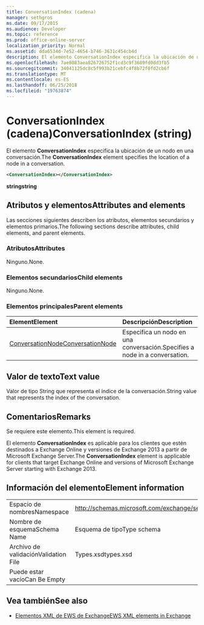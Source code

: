 ```yaml
---
title: ConversationIndex (cadena)
manager: sethgros
ms.date: 09/17/2015
ms.audience: Developer
ms.topic: reference
ms.prod: office-online-server
localization_priority: Normal
ms.assetid: dda6534d-7e52-4654-b746-3631c454cb4d
description: El elemento ConversationIndex especifica la ubicación de un nodo en una conversación.
ms.openlocfilehash: 7ae8083aea826726752f1cd3c9f3689fd0dd3fb5
ms.sourcegitcommit: 34041125dc8c5f993b21cebfc4f8b72f0fd2cb6f
ms.translationtype: MT
ms.contentlocale: es-ES
ms.lasthandoff: 06/25/2018
ms.locfileid: "19763874"
---
```

# <a name="conversationindex-string"></a><span data-ttu-id="476ac-103">ConversationIndex (cadena)</span><span class="sxs-lookup"><span data-stu-id="476ac-103">ConversationIndex (string)</span></span>

<span data-ttu-id="476ac-104">El elemento **ConversationIndex** especifica la ubicación de un nodo en una conversación.</span><span class="sxs-lookup"><span data-stu-id="476ac-104">The **ConversationIndex** element specifies the location of a node in a conversation.</span></span> 
  
```XML
<ConversationIndex></ConversationIndex>
```

 <span data-ttu-id="476ac-105">**string**</span><span class="sxs-lookup"><span data-stu-id="476ac-105">**string**</span></span>
## <a name="attributes-and-elements"></a><span data-ttu-id="476ac-106">Atributos y elementos</span><span class="sxs-lookup"><span data-stu-id="476ac-106">Attributes and elements</span></span>

<span data-ttu-id="476ac-107">Las secciones siguientes describen los atributos, elementos secundarios y elementos primarios.</span><span class="sxs-lookup"><span data-stu-id="476ac-107">The following sections describe attributes, child elements, and parent elements.</span></span>
  
### <a name="attributes"></a><span data-ttu-id="476ac-108">Atributos</span><span class="sxs-lookup"><span data-stu-id="476ac-108">Attributes</span></span>

<span data-ttu-id="476ac-109">Ninguno.</span><span class="sxs-lookup"><span data-stu-id="476ac-109">None.</span></span>
  
### <a name="child-elements"></a><span data-ttu-id="476ac-110">Elementos secundarios</span><span class="sxs-lookup"><span data-stu-id="476ac-110">Child elements</span></span>

<span data-ttu-id="476ac-111">Ninguno.</span><span class="sxs-lookup"><span data-stu-id="476ac-111">None.</span></span>
  
### <a name="parent-elements"></a><span data-ttu-id="476ac-112">Elementos principales</span><span class="sxs-lookup"><span data-stu-id="476ac-112">Parent elements</span></span>

|<span data-ttu-id="476ac-113">**Element**</span><span class="sxs-lookup"><span data-stu-id="476ac-113">**Element**</span></span>|<span data-ttu-id="476ac-114">**Descripción**</span><span class="sxs-lookup"><span data-stu-id="476ac-114">**Description**</span></span>|
|:-----|:-----|
|[<span data-ttu-id="476ac-115">ConversationNode</span><span class="sxs-lookup"><span data-stu-id="476ac-115">ConversationNode</span></span>](conversationnode.md) <br/> |<span data-ttu-id="476ac-116">Especifica un nodo en una conversación.</span><span class="sxs-lookup"><span data-stu-id="476ac-116">Specifies a node in a conversation.</span></span>  <br/> |
   
## <a name="text-value"></a><span data-ttu-id="476ac-117">Valor de texto</span><span class="sxs-lookup"><span data-stu-id="476ac-117">Text value</span></span>

<span data-ttu-id="476ac-118">Valor de tipo String que representa el índice de la conversación.</span><span class="sxs-lookup"><span data-stu-id="476ac-118">String value that represents the index of the conversation.</span></span>
  
## <a name="remarks"></a><span data-ttu-id="476ac-119">Comentarios</span><span class="sxs-lookup"><span data-stu-id="476ac-119">Remarks</span></span>

<span data-ttu-id="476ac-120">Se requiere este elemento.</span><span class="sxs-lookup"><span data-stu-id="476ac-120">This element is required.</span></span>
  
<span data-ttu-id="476ac-121">El elemento **ConversationIndex** es aplicable para los clientes que estén destinados a Exchange Online y versiones de Exchange 2013 a partir de Microsoft Exchange Server.</span><span class="sxs-lookup"><span data-stu-id="476ac-121">The **ConversationIndex** element is applicable for clients that target Exchange Online and versions of Microsoft Exchange Server starting with Exchange 2013.</span></span> 
  
## <a name="element-information"></a><span data-ttu-id="476ac-122">Información del elemento</span><span class="sxs-lookup"><span data-stu-id="476ac-122">Element information</span></span>

|||
|:-----|:-----|
|<span data-ttu-id="476ac-123">Espacio de nombres</span><span class="sxs-lookup"><span data-stu-id="476ac-123">Namespace</span></span>  <br/> |http://schemas.microsoft.com/exchange/services/2006/types  <br/> |
|<span data-ttu-id="476ac-124">Nombre de esquema</span><span class="sxs-lookup"><span data-stu-id="476ac-124">Schema Name</span></span>  <br/> |<span data-ttu-id="476ac-125">Esquema de tipo</span><span class="sxs-lookup"><span data-stu-id="476ac-125">Type schema</span></span>  <br/> |
|<span data-ttu-id="476ac-126">Archivo de validación</span><span class="sxs-lookup"><span data-stu-id="476ac-126">Validation File</span></span>  <br/> |<span data-ttu-id="476ac-127">Types.xsd</span><span class="sxs-lookup"><span data-stu-id="476ac-127">types.xsd</span></span>  <br/> |
|<span data-ttu-id="476ac-128">Puede estar vacío</span><span class="sxs-lookup"><span data-stu-id="476ac-128">Can Be Empty</span></span>  <br/> ||
   
## <a name="see-also"></a><span data-ttu-id="476ac-129">Vea también</span><span class="sxs-lookup"><span data-stu-id="476ac-129">See also</span></span>



- [<span data-ttu-id="476ac-130">Elementos XML de EWS de Exchange</span><span class="sxs-lookup"><span data-stu-id="476ac-130">EWS XML elements in Exchange</span></span>](ews-xml-elements-in-exchange.md)

